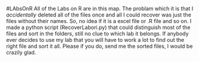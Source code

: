 #LAbsOnR
All of the Labs on R are in this map. The problam which it is that I _accidentally_ deleted all of the files once and all I could recover was just the files without their names. So, no idea if it is a excel file or .R file and so on. I made a python script (RecoverLabori.py) that could distinguish most of the files and sort in the folders, still no clue to which lab it belongs. If anybody ever decides to use my lab that you will have to work a lot to find out the right file and sort it all. Please if you do, send me the sorted files, I would be crazily glad.
